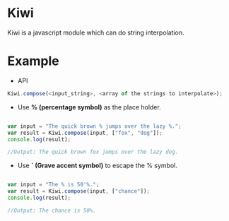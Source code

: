Kiwi
====

Kiwi is a javascript module which can do string interpolation.

Example
===

 * API

```javascript
Kiwi.compose(<input_string>, <array of the strings to interpolate>);
```

 * Use **% (percentage symbol)** as the place holder.

```javascript

var input = "The quick brown % jumps over the lazy %.";
var result = Kiwi.compose(input, ["fox", "dog"]);
console.log(result);

//Output: The quick brown fox jumps over the lazy dog.

```
 
 * Use **` (Grave accent symbol)** to escape the % symbol.

```javascript

var input = "The % is 50'%.";
var result = Kiwi.compose(input, ["chance"]);
console.log(result);

//Output: The chance is 50%.

```

